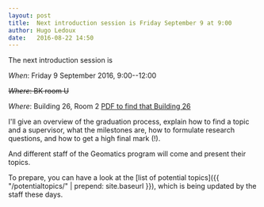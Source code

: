 ```yaml
---
layout: post
title:  Next introduction session is Friday September 9 at 9:00
author: Hugo Ledoux
date:   2016-08-22 14:50
---
```


The next introduction session is 

_When_: Friday 9 September 2016, 9:00--12:00

<del>_Where_: BK room U</del>

_Where_: Building 26, Room 2 [PDF to find that Building 26](http://studenten.tudelft.nl/fileadmin/Files/tudelft/over/contact_en_bereikbaarheid/Plattegrond_TUDelft.pdf)

I'll give an overview of the graduation process, explain how to find a topic and a supervisor, what the milestones are, how to formulate research questions, and how to get a high final mark (!).

And different staff of the Geomatics program will come and present their topics.

To prepare, you can have a look at the [list of potential topics]({{ "/potentialtopics/" | prepend: site.baseurl }}), which is being updated by the staff these days.





